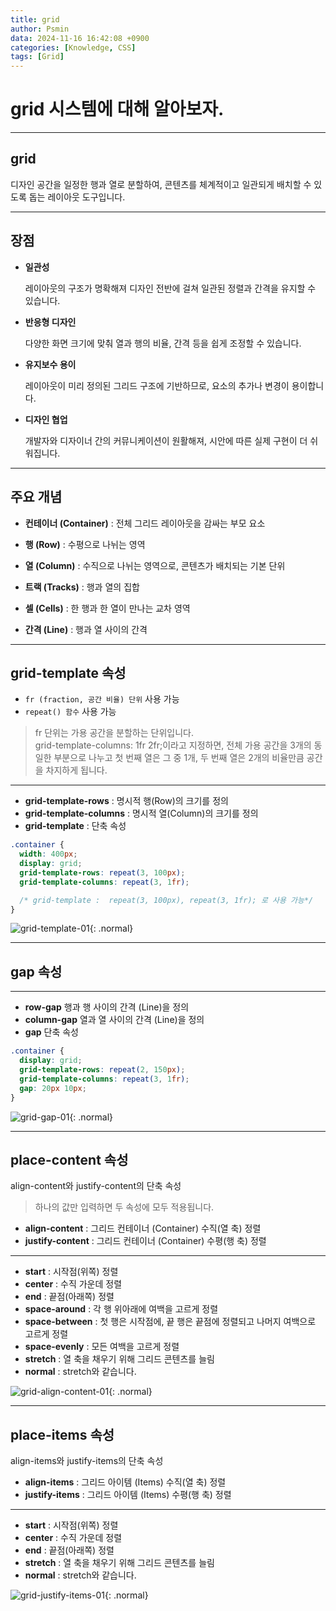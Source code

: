 ```yaml
---
title: grid
author: Psmin
data: 2024-11-16 16:42:08 +0900
categories: [Knowledge, CSS]
tags: [Grid]
---
```


# grid 시스템에 대해 알아보자.

---

## grid

디자인 공간을 일정한 행과 열로 분할하여, 콘텐츠를 체계적이고 일관되게 배치할 수 있도록 돕는 레이아웃 도구입니다.

---

## 장점

- **일관성**

  레이아웃의 구조가 명확해져 디자인 전반에 걸쳐 일관된 정렬과 간격을 유지할 수 있습니다.

- **반응형 디자인**

  다양한 화면 크기에 맞춰 열과 행의 비율, 간격 등을 쉽게 조정할 수 있습니다.

- **유지보수 용이**

  레이아웃이 미리 정의된 그리드 구조에 기반하므로, 요소의 추가나 변경이 용이합니다.

- **디자인 협업**

  개발자와 디자이너 간의 커뮤니케이션이 원활해져, 시안에 따른 실제 구현이 더 쉬워집니다.

---

## 주요 개념

- **컨테이너 (Container)** : 전체 그리드 레이아웃을 감싸는 부모 요소
- **행 (Row)** : 수평으로 나뉘는 영역

- **열 (Column)** : 수직으로 나뉘는 영역으로, 콘텐츠가 배치되는 기본 단위

- **트랙 (Tracks)** : 행과 열의 집합

- **셀 (Cells)** : 한 행과 한 열이 만나는 교차 영역

- **간격 (Line)** : 행과 열 사이의 간격

---

## grid-template 속성

- `fr (fraction, 공간 비율) 단위` 사용 가능
- `repeat() 함수` 사용 가능

> fr 단위는 가용 공간을 분할하는 단위입니다.  
> grid-template-columns: 1fr 2fr;이라고 지정하면, 전체 가용 공간을 3개의 동일한 부분으로 나누고 첫 번째 열은 그 중 1개, 두 번째 열은 2개의 비율만큼 공간을 차지하게 됩니다.

---

- **grid-template-rows** : 명시적 행(Row)의 크기를 정의
- **grid-template-columns** : 명시적 열(Column)의 크기를 정의
- **grid-template** : 단축 속성

```css
.container {
  width: 400px;
  display: grid;
  grid-template-rows: repeat(3, 100px);
  grid-template-columns: repeat(3, 1fr);

  /* grid-template :  repeat(3, 100px), repeat(3, 1fr); 로 사용 가능*/
}
```

![grid-template-01](/assets/img/grid-template-01.png){: .normal}

---

## gap 속성

---

- **row-gap** 행과 행 사이의 간격 (Line)을 정의
- **column-gap** 열과 열 사이의 간격 (Line)을 정의
- **gap** 단축 속성

```css
.container {
  display: grid;
  grid-template-rows: repeat(2, 150px);
  grid-template-columns: repeat(3, 1fr);
  gap: 20px 10px;
}
```

![grid-gap-01](/assets/img/grid-gap-01.png){: .normal}

---

## place-content 속성

align-content와 justify-content의 단축 속성

> 하나의 값만 입력하면 두 속성에 모두 적용됩니다.

- **align-content** : 그리드 컨테이너 (Container) 수직(열 축) 정렬
- **justify-content** : 그리드 컨테이너 (Container) 수평(행 축) 정렬

---

- **start** : 시작점(위쪽) 정렬
- **center** : 수직 가운데 정렬
- **end** : 끝점(아래쪽) 정렬
- **space-around** : 각 행 위아래에 여백을 고르게 정렬
- **space-between** : 첫 행은 시작점에, 끝 행은 끝점에 정렬되고 나머지 여백으로 고르게 정렬
- **space-evenly** : 모든 여백을 고르게 정렬
- **stretch** : 열 축을 채우기 위해 그리드 콘텐츠를 늘림
- **normal** : stretch와 같습니다.

![grid-align-content-01](/assets/img/grid-align-content-01.jpg){: .normal}

---

## place-items 속성

align-items와 justify-items의 단축 속성

- **align-items** : 그리드 아이템 (Items) 수직(열 축) 정렬
- **justify-items** : 그리드 아이템 (Items) 수평(행 축) 정렬

---

- **start** : 시작점(위쪽) 정렬
- **center** : 수직 가운데 정렬
- **end** : 끝점(아래쪽) 정렬
- **stretch** : 열 축을 채우기 위해 그리드 콘텐츠를 늘림
- **normal** : stretch와 같습니다.

![grid-justify-items-01](/assets/img/grid-justify-items-01.jpg){: .normal}
